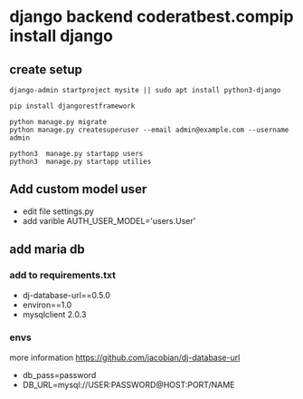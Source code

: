 # django backend coderatbest.compip install django

## create setup

```
django-admin startproject mysite || sudo apt install python3-django

pip install djangorestframework

python manage.py migrate
python manage.py createsuperuser --email admin@example.com --username admin

python3  manage.py startapp users
python3  manage.py startapp utilies

```
## Add custom model user

- edit file settings.py
- add varible AUTH_USER_MODEL='users.User'

## add maria db
### add to requirements.txt
- dj-database-url==0.5.0
- environ==1.0
- mysqlclient 2.0.3

### envs 
more information https://github.com/jacobian/dj-database-url
- db_pass=password
- DB_URL=mysql://USER:PASSWORD@HOST:PORT/NAME
